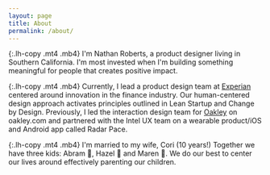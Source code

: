 ```yaml
---
layout: page
title: About
permalink: /about/
---
```

{:.lh-copy .mt4 .mb4}
I'm Nathan Roberts, a product designer living in Southern California. I'm most invested when I'm building something meaningful for people that creates positive impact.

{:.lh-copy .mt4 .mb4}
Currently, I lead a product design team at [Experian](http://experian.com) centered around innovation in the finance industry. Our human-centered design approach activates principles outlined in Lean Startup and Change by Design. Previously, I led the interaction design team for [Oakley](http://oakley.com) on oakley.com and partnered with the Intel UX team on a wearable product/iOS and Android app called Radar Pace.

{:.lh-copy .mt4 .mb4}
I'm married to my wife, Cori (10 years!) Together we have three kids: Abram 👦, Hazel 👧 and Maren 👧. We do our best to center our lives around effectively parenting our children.

